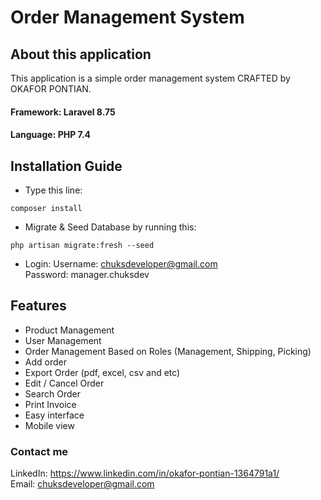 # Order Management System

## About this application

This application is a simple order management system CRAFTED by OKAFOR PONTIAN. 
#### Framework: Laravel 8.75
#### Language: PHP 7.4

## Installation Guide
- Type this line:
```
composer install
```


- Migrate & Seed Database by running this:
```
php artisan migrate:fresh --seed
```

- Login:
	Username: chuksdeveloper@gmail.com <br>
	Password: manager.chuksdev


## Features
- Product Management
- User Management
- Order Management Based on Roles (Management, Shipping, Picking)
- Add order
- Export Order (pdf, excel, csv and etc)
- Edit / Cancel Order
- Search Order
- Print Invoice
- Easy interface
- Mobile view


### Contact me 
LinkedIn: https://www.linkedin.com/in/okafor-pontian-1364791a1/ <br>
Email: chuksdeveloper@gmail.com   

